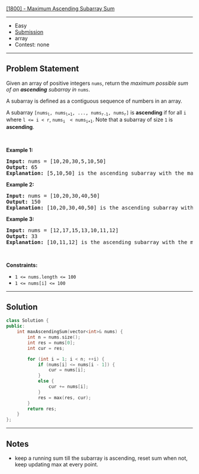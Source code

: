 [[1800] - Maximum Ascending Subarray Sum](https://leetcode.com/problems/maximum-ascending-subarray-sum)

---

- Easy
- [Submission](https://leetcode.com/problems/maximum-ascending-subarray-sum/submissions/1530543086/)
- array
- Contest: none

---

## Problem Statement

<p>Given an array of positive integers <code>nums</code>, return the <em>maximum possible sum of an <strong>ascending</strong> subarray in </em><code>nums</code>.</p>

<p>A subarray is defined as a contiguous sequence of numbers in an array.</p>

<p>A subarray <code>[nums<sub>l</sub>, nums<sub>l+1</sub>, ..., nums<sub>r-1</sub>, nums<sub>r</sub>]</code> is <strong>ascending</strong> if for all <code>i</code> where <code>l &lt;= i &lt; r</code>, <code>nums<sub>i </sub> &lt; nums<sub>i+1</sub></code>. Note that a subarray of size <code>1</code> is <strong>ascending</strong>.</p>

<p>&nbsp;</p>
<p><strong class="example">Example 1:</strong></p>

<pre>
<strong>Input:</strong> nums = [10,20,30,5,10,50]
<strong>Output:</strong> 65
<strong>Explanation: </strong>[5,10,50] is the ascending subarray with the maximum sum of 65.
</pre>

<p><strong class="example">Example 2:</strong></p>

<pre>
<strong>Input:</strong> nums = [10,20,30,40,50]
<strong>Output:</strong> 150
<strong>Explanation: </strong>[10,20,30,40,50] is the ascending subarray with the maximum sum of 150.
</pre>

<p><strong class="example">Example 3:</strong></p>

<pre>
<strong>Input:</strong> nums = [12,17,15,13,10,11,12]
<strong>Output:</strong> 33
<strong>Explanation: </strong>[10,11,12] is the ascending subarray with the maximum sum of 33.
</pre>

<p>&nbsp;</p>
<p><strong>Constraints:</strong></p>

<ul>
	<li><code>1 &lt;= nums.length &lt;= 100</code></li>
	<li><code>1 &lt;= nums[i] &lt;= 100</code></li>
</ul>


---

## Solution

```cpp
class Solution {
public:
    int maxAscendingSum(vector<int>& nums) {
        int n = nums.size();
        int res = nums[0];
        int cur = res;

        for (int i = 1; i < n; ++i) {
            if (nums[i] <= nums[i - 1]) {
                cur = nums[i];
            }
            else {
                cur += nums[i];
            }
            res = max(res, cur);
        }
        return res;
    }
};
```

---

## Notes

- keep a running sum till the subarray is ascending, reset sum when not, keep updating max at every point.

